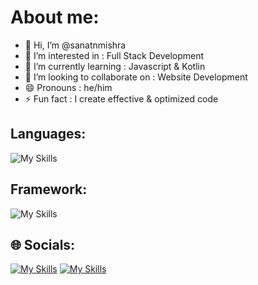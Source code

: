 # About me:
- 👋 Hi, I’m @sanatnmishra
- 👀 I’m interested in : Full Stack Development
- 🌱 I’m currently learning : Javascript & Kotlin
- 💞️ I’m looking to collaborate on : Website Development
- 😄 Pronouns : he/him
- ⚡ Fun fact : I create effective & optimized code

## Languages:

![My Skills](https://skillicons.dev/icons?i=java,kotlin,python,css,html)

## Framework:

![My Skills](https://skillicons.dev/icons?i=flutter,django)

## 🌐 Socials:
[![My Skills](https://skillicons.dev/icons?i=twitter)](https://x.com/SanatanMis44597) [![My Skills](https://skillicons.dev/icons?i=linkedin)](https://www.linkedin.com/in/sanatan-mishra-735b81262/)





